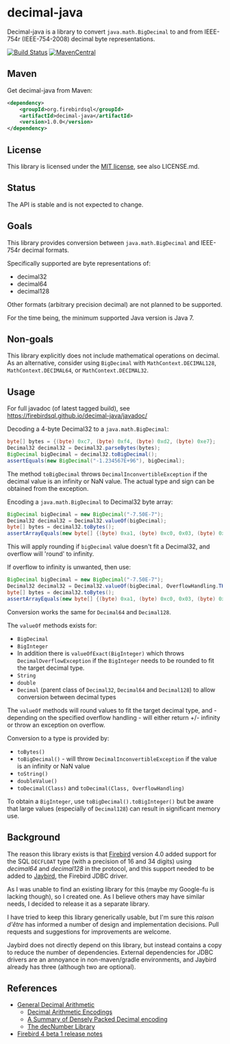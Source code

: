 decimal-java
============

Decimal-java is a library to convert `java.math.BigDecimal` to and from 
IEEE-754r (IEEE-754-2008) decimal byte representations.

[![Build Status](https://travis-ci.com/FirebirdSQL/decimal-java.svg?branch=master)](https://travis-ci.com/FirebirdSQL/decimal-java)
[![MavenCentral](https://maven-badges.herokuapp.com/maven-central/org.firebirdsql/decimal-java/badge.svg)](https://maven-badges.herokuapp.com/maven-central/org.firebirdsql/decimal-java/)

Maven
-----

Get decimal-java from Maven:

```xml
<dependency>
    <groupId>org.firebirdsql</groupId>
    <artifactId>decimal-java</artifactId>
    <version>1.0.0</version>
</dependency>
```

License
-------

This library is licensed under the [MIT license](https://opensource.org/licenses/MIT),
see also LICENSE.md.

Status
------

The API is stable and is not expected to change.

Goals
-----

This library provides conversion between `java.math.BigDecimal` and  IEEE-754r 
decimal formats.

Specifically supported are byte representations of:

- decimal32
- decimal64
- decimal128

Other formats (arbitrary precision decimal) are not planned to be supported.

For the time being, the minimum supported Java version is Java 7.

Non-goals
---------

This library explicitly does not include mathematical operations on decimal.
As an alternative, consider using `BigDecimal` with `MathContext.DECIMAL128`,
`MathContext.DECIMAL64`, or `MathContext.DECIMAL32`.

Usage
-----

For full javadoc (of latest tagged build), see https://firebirdsql.github.io/decimal-java/javadoc/

Decoding a 4-byte Decimal32 to a `java.math.BigDecimal`:

```java
byte[] bytes = {(byte) 0xc7, (byte) 0xf4, (byte) 0xd2, (byte) 0xe7};
Decimal32 decimal32 = Decimal32.parseBytes(bytes);
BigDecimal bigDecimal = decimal32.toBigDecimal();
assertEquals(new BigDecimal("-1.234567E+96"), bigDecimal);
```

The method `toBigDecimal` throws `DecimalInconvertibleException` if the decimal
value is an infinity or NaN value. The actual type and sign can be obtained from
the exception.

Encoding a `java.math.BigDecimal` to Decimal32 byte array:

```java
BigDecimal bigDecimal = new BigDecimal("-7.50E-7");
Decimal32 decimal32 = Decimal32.valueOf(bigDecimal);
byte[] bytes = decimal32.toBytes();
assertArrayEquals(new byte[] {(byte) 0xa1, (byte) 0xc0, 0x03, (byte) 0xd0}, bytes);
```

This will apply rounding if `bigDecimal` value doesn't fit a Decimal32, and
overflow will 'round' to infinity.

If overflow to infinity is unwanted, then use:

```java
BigDecimal bigDecimal = new BigDecimal("-7.50E-7");
Decimal32 decimal32 = Decimal32.valueOf(bigDecimal, OverflowHandling.THROW_EXCEPTION);
byte[] bytes = decimal32.toBytes();
assertArrayEquals(new byte[] {(byte) 0xa1, (byte) 0xc0, 0x03, (byte) 0xd0}, bytes);
```

Conversion works the same for `Decimal64` and `Decimal128`.

The `valueOf` methods exists for:

- `BigDecimal`
- `BigInteger`
 - In addition there is `valueOfExact(BigInteger)` which throws 
 `DecimalOverflowException` if the `BigInteger` needs to be rounded to fit the
 target decimal type.
- `String`
- `double`
- `Decimal` (parent class of `Decimal32`, `Decimal64` and `Decimal128`) to allow
conversion between decimal types

The `valueOf` methods will round values to fit the target decimal type, and -
depending on the specified overflow handling - will either return +/- infinity
or throw an exception on overflow.

Conversion to a type is provided by:

- `toBytes()`
- `toBigDecimal()` - will throw `DecimalInconvertibleException` if the value is
an infinity or NaN value
- `toString()`
- `doubleValue()`
- `toDecimal(Class)` and `toDecimal(Class, OverflowHandling)`

To obtain a `BigInteger`, use `toBigDecimal().toBigInteger()` but be aware that 
large values (especially of `Decimal128`) can result in significant memory use. 

Background
----------

The reason this library exists is that [Firebird](https://www.firebirdsql.org/) 
version 4.0 added support for the SQL `DECFLOAT` type (with a precision of 16 
and 34 digits) using _decimal64_ and _decimal128_ in the protocol, and this 
support needed to be added to [Jaybird](https://github.com/FirebirdSQL/jaybird), 
the Firebird JDBC driver.

As I was unable to find an existing library for this (maybe my Google-fu is
lacking though), so I created one. As I believe others may have similar needs, I 
decided to release it as a separate library.

I have tried to keep this library generically usable, but I'm sure this 
_raison d'être_ has informed a number of design and implementation decisions. 
Pull requests and suggestions for improvements are welcome.

Jaybird does not directly depend on this library, but instead contains a copy to
reduce the number of dependencies. External dependencies for JDBC drivers are
an annoyance in non-maven/gradle environments, and Jaybird already has three 
(although two are optional).

References
----------

-   [General Decimal Arithmetic](http://speleotrove.com/decimal/)
    -   [Decimal Arithmetic Encodings](http://speleotrove.com/decimal/decbits.html)
    -   [A Summary of Densely Packed Decimal encoding](http://speleotrove.com/decimal/DPDecimal.html)
    -   [The decNumber Library](http://speleotrove.com/decimal/decnumber.html)
-   [Firebird 4 beta 1 release notes](http://web.firebirdsql.org/downloads/prerelease/v40beta1/Firebird-4.0.0_Beta1-ReleaseNotes.pdf)

 